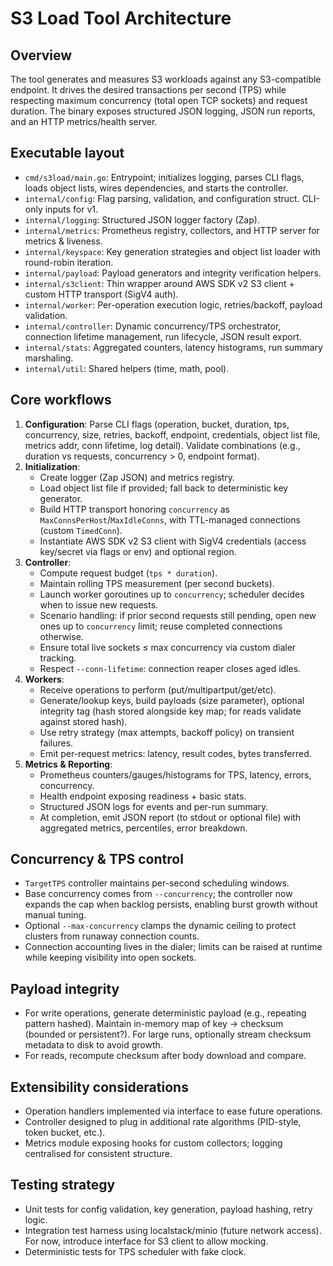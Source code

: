 # S3 Load Tool Architecture

## Overview
The tool generates and measures S3 workloads against any S3-compatible endpoint. It drives the desired transactions per second (TPS) while respecting maximum concurrency (total open TCP sockets) and request duration. The binary exposes structured JSON logging, JSON run reports, and an HTTP metrics/health server.

## Executable layout
- `cmd/s3load/main.go`: Entrypoint; initializes logging, parses CLI flags, loads object lists, wires dependencies, and starts the controller.
- `internal/config`: Flag parsing, validation, and configuration struct. CLI-only inputs for v1.
- `internal/logging`: Structured JSON logger factory (Zap).
- `internal/metrics`: Prometheus registry, collectors, and HTTP server for metrics & liveness.
- `internal/keyspace`: Key generation strategies and object list loader with round-robin iteration.
- `internal/payload`: Payload generators and integrity verification helpers.
- `internal/s3client`: Thin wrapper around AWS SDK v2 S3 client + custom HTTP transport (SigV4 auth).
- `internal/worker`: Per-operation execution logic, retries/backoff, payload validation.
- `internal/controller`: Dynamic concurrency/TPS orchestrator, connection lifetime management, run lifecycle, JSON result export.
- `internal/stats`: Aggregated counters, latency histograms, run summary marshaling.
- `internal/util`: Shared helpers (time, math, pool).

## Core workflows
1. **Configuration**: Parse CLI flags (operation, bucket, duration, tps, concurrency, size, retries, backoff, endpoint, credentials, object list file, metrics addr, conn lifetime, log detail). Validate combinations (e.g., duration vs requests, concurrency > 0, endpoint format).
2. **Initialization**:
   - Create logger (Zap JSON) and metrics registry.
   - Load object list file if provided; fall back to deterministic key generator.
   - Build HTTP transport honoring `concurrency` as `MaxConnsPerHost`/`MaxIdleConns`, with TTL-managed connections (custom `TimedConn`).
   - Instantiate AWS SDK v2 S3 client with SigV4 credentials (access key/secret via flags or env) and optional region.
3. **Controller**:
   - Compute request budget (`tps * duration`).
   - Maintain rolling TPS measurement (per second buckets).
   - Launch worker goroutines up to `concurrency`; scheduler decides when to issue new requests.
   - Scenario handling: if prior second requests still pending, open new ones up to `concurrency` limit; reuse completed connections otherwise.
   - Ensure total live sockets ≤ max concurrency via custom dialer tracking.
   - Respect `--conn-lifetime`: connection reaper closes aged idles.
4. **Workers**:
   - Receive operations to perform (put/multipartput/get/etc).
   - Generate/lookup keys, build payloads (size parameter), optional integrity tag (hash stored alongside key map; for reads validate against stored hash).
   - Use retry strategy (max attempts, backoff policy) on transient failures.
   - Emit per-request metrics: latency, result codes, bytes transferred.
5. **Metrics & Reporting**:
   - Prometheus counters/gauges/histograms for TPS, latency, errors, concurrency.
   - Health endpoint exposing readiness + basic stats.
   - Structured JSON logs for events and per-run summary.
   - At completion, emit JSON report (to stdout or optional file) with aggregated metrics, percentiles, error breakdown.

## Concurrency & TPS control
- `TargetTPS` controller maintains per-second scheduling windows.
- Base concurrency comes from `--concurrency`; the controller now expands the cap when backlog persists, enabling burst growth without manual tuning.
- Optional `--max-concurrency` clamps the dynamic ceiling to protect clusters from runaway connection counts.
- Connection accounting lives in the dialer; limits can be raised at runtime while keeping visibility into open sockets.

## Payload integrity
- For write operations, generate deterministic payload (e.g., repeating pattern hashed). Maintain in-memory map of key → checksum (bounded or persistent?). For large runs, optionally stream checksum metadata to disk to avoid growth.
- For reads, recompute checksum after body download and compare.

## Extensibility considerations
- Operation handlers implemented via interface to ease future operations.
- Controller designed to plug in additional rate algorithms (PID-style, token bucket, etc.).
- Metrics module exposing hooks for custom collectors; logging centralised for consistent structure.

## Testing strategy
- Unit tests for config validation, key generation, payload hashing, retry logic.
- Integration test harness using localstack/minio (future network access). For now, introduce interface for S3 client to allow mocking.
- Deterministic tests for TPS scheduler with fake clock.
